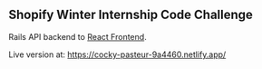 ## Shopify Winter Internship Code Challenge

Rails API backend to [React Frontend](https://github.com/joannaylin/shoppies-frontend).

Live version at: https://cocky-pasteur-9a4460.netlify.app/ 



